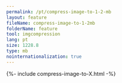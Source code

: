 ```yaml
---
permalink: /pt/compress-image-to-1-2-mb
layout: feature
fileName: compress-image-to-1-2mb
folderName: feature
tool: imgcompression
lang: pt
size: 1228.8
type: mb
nointernationalization: true
---
```

{%- include compress-image-to-X.html -%}
      